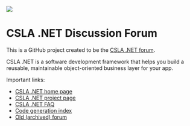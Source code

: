 ![](https://raw.github.com/MarimerLLC/csla/master/Support/Logos/csla%20win8_mid.png)

CSLA .NET Discussion Forum
=========
This is a GitHub project created to be the [CSLA .NET forum](https://github.com/MarimerLLC/cslaforum/issues).

CSLA .NET is a software development framework that helps you build a reusable, maintainable object-oriented business layer for your app. 

Important links:
* [CSLA .NET home page](http://www.cslanet.com)
* [CSLA .NET project page](http://www.github.com/marimerllc/csla)
* [CSLA .NET FAQ](http://www.lhotka.net/cslanet/faq/)
* [Code generation index](http://www.lhotka.net/cslanet/codegen.aspx)
* [Old (archived) forum](http://forums.lhotka.net/forums/5.aspx)
